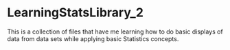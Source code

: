 # LearningStatsLibrary_2
This is a collection of files that have me learning how to do basic displays of data from data sets while applying basic Statistics concepts. 
